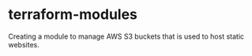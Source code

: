 # terraform-modules
Creating a module to manage AWS S3 buckets that is used to host static websites.
